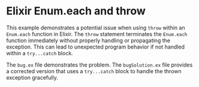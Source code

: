 # Elixir Enum.each and throw

This example demonstrates a potential issue when using `throw` within an `Enum.each` function in Elixir.  The `throw` statement terminates the `Enum.each` function immediately without properly handling or propagating the exception.  This can lead to unexpected program behavior if not handled within a `try...catch` block. 

The `bug.ex` file demonstrates the problem. The `bugSolution.ex` file provides a corrected version that uses a `try...catch` block to handle the thrown exception gracefully.